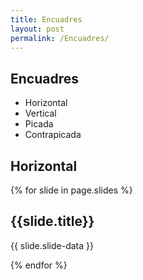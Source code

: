 ```yaml
---
title: Encuadres
layout: post
permalink: /Encuadres/
---
```


<section>
 <h1>Encuadres</h1>
 <ul>
    <li>Horizontal</li>
    <li>Vertical</li>
    <li>Picada</li>
    <li>Contrapicada</li>
 </ul>
</section>

<section data-background="{{site.baseurl}}/img/h1.jpg">
<h2>Horizontal</h2>

</section>

{% for slide in page.slides %}
                    
<section data-background="{% if slide.background %}{{slide.background}}{% else %}{{page.background}}{% endif %}"><h1>{{slide.title}}</h1>{{ slide.slide-data }}</section>
                    
{% endfor %}
    
